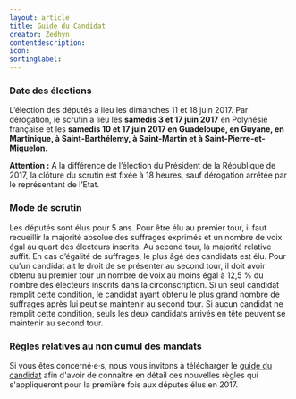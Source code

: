 ```yaml
---
layout: article
title: Guide du Candidat
creator: Zedhyn
contentdescription:
icon:
sortinglabel:
---
```


### Date des élections
L’élection des députés a lieu les dimanches 11 et 18 juin 2017. 
Par dérogation, le scrutin a lieu les **samedis 3 et 17 juin 2017** en Polynésie française et les **samedis 10 et 17 juin 2017 en Guadeloupe, en Guyane, en Martinique, à Saint-Barthélemy, à Saint-Martin et à Saint-Pierre-et-Miquelon.** 

**Attention :** A la différence de l’élection du Président de la République de 2017, la clôture du scrutin est fixée à 18 heures, sauf dérogation arrêtée par le représentant de l’Etat.

### Mode de scrutin 
Les députés sont élus pour 5 ans. Pour être élu au premier tour, il faut recueillir la majorité absolue des suffrages exprimés et un nombre de voix égal au quart des électeurs inscrits. 
Au second tour, la majorité relative suffit. En cas d’égalité de suffrages, le plus âgé des candidats est élu.
Pour qu'un candidat ait le droit de se présenter au second tour, il doit avoir obtenu au premier tour un nombre de voix au moins égal à 12,5 % du nombre des électeurs inscrits dans la circonscription.
Si un seul candidat remplit cette condition, le candidat ayant obtenu le plus grand nombre de suffrages après lui peut se maintenir au second tour. 
Si aucun candidat ne remplit cette condition, seuls les deux candidats arrivés en tête peuvent se maintenir au second tour.

### Règles relatives au non cumul des mandats
Si vous êtes concerné·e·s, nous vous invitons à télécharger le [guide du candidat](http://www.interieur.gouv.fr/content/download/102271/806359/file/M%C3%A9mento%20du%20candidat%20aux%20%C3%A9lections%20l%C3%A9gislatives%202017%20V4.pdf) afin d'avoir de connaître en détail ces nouvelles règles qui s'appliqueront pour la première fois aux députés élus en 2017.


